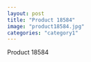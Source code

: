 ```yaml
---
layout: post
title: "Product 18584"
image: "product18584.jpg"
categories: "category1"
---
```

Product 18584
